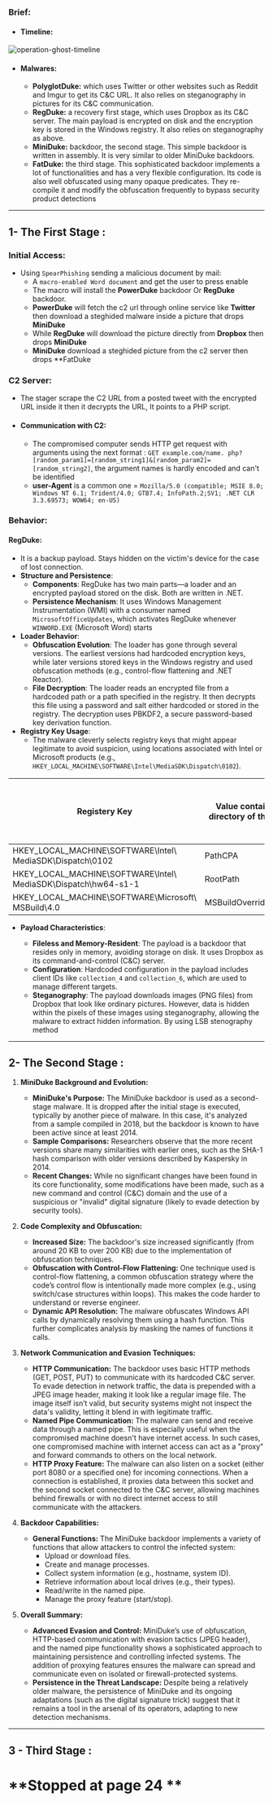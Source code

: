### Brief:

- #### Timeline:


![operation-ghost-timeline](https://github.com/user-attachments/assets/a321f6f9-7c68-4b3b-b842-98c18a79f989)


- #### Malwares:

	 * **PolyglotDuke:** which uses Twitter or other websites such as Reddit and Imgur to get its C&C URL. It also relies on steganography in pictures for its C&C communication.
	 * **RegDuke:** a recovery first stage, which uses Dropbox as its C&C server. The main payload is encrypted on disk and the encryption key is stored in the Windows registry. It also relies on steganography as above. 
	 * **MiniDuke:** backdoor, the second stage. This simple backdoor is written in assembly. It is very similar to older MiniDuke backdoors. 
	 * **FatDuke:** the third stage. This sophisticated backdoor implements a lot of functionalities and has a very flexible configuration. Its code is also well obfuscated using many opaque predicates. They re-compile it and modify the obfuscation frequently to bypass security product detections


---
## 1- The First Stage : 
### Initial Access:

- Using `SpearPhishing` sending a malicious document by mail: 
	-  A `macro-enabled Word document` and get the user to press enable 
	- The macro will install the **PowerDuke** backdoor Or **RegDuke** backdoor. 
	- **PowerDuke** will fetch the c2 url through online service like **Twitter** then download a steghided malware inside a picture that drops **MiniDuke**
	- While **RegDuke** will download the picture directly from **Dropbox** then drops **MiniDuke**
	- **MiniDuke** download a steghided picture from the c2 server then drops **FatDuke


### C2 Server:

* The stager scrape the C2 URL from a posted tweet with the encrypted URL  inside it then it decrypts the URL, It points to a PHP script.
* #### Communication with C2:
	- The compromised computer sends HTTP get request with arguments using the next format :  `GET example.com/name. php?[random_param1]=[random_string1]&[random_param2]=[random_string2]`,   the argument names is hardly encoded and can't be identified 
	- **user-Agent** is a common one = `Mozilla/5.0 (compatible; MSIE 8.0; Windows NT 6.1; Trident/4.0; GTB7.4; InfoPath.2;SV1; .NET CLR 3.3.69573; WOW64; en-US)` 
	

### Behavior:

#### RegDuke:

* It is a backup payload. Stays hidden on the victim's device for the case of lost connection.
* **Structure and Persistence**:
	 *  **Components**: RegDuke has two main parts—a loader and an encrypted payload stored on the disk. Both are written in .NET.
	 * **Persistence Mechanism**: It uses Windows Management Instrumentation (WMI) with a consumer named `MicrosoftOfficeUpdates`, which activates RegDuke whenever `WINWORD.EXE` (Microsoft Word) starts
* **Loader Behavior**:
     - **Obfuscation Evolution**: The loader has gone through several versions. The earliest versions had hardcoded encryption keys, while later versions stored keys in the Windows registry and used obfuscation methods (e.g., control-flow flattening and .NET Reactor).
	 - **File Decryption**: The loader reads an encrypted file from a hardcoded path or a path specified in the registry. It then decrypts this file using a password and salt either hardcoded or stored in the registry. The decryption uses PBKDF2, a secure password-based key derivation function.
* **Registry Key Usage**:
	- The malware cleverly selects registry keys that might appear legitimate to avoid suspicion, using locations associated with Intel or Microsoft products (e.g., `HKEY_LOCAL_MACHINE\SOFTWARE\Intel\MediaSDK\Dispatch\0102`).


| Registery Key                                                  | Value containing the directory of the payload | Value containing the filename of the payload | Value containing the password and the salt |
| -------------------------------------------------------------- | --------------------------------------------- | -------------------------------------------- | ------------------------------------------ |
| HKEY_LOCAL_MACHINE\SOFTWARE\Intel\ MediaSDK\Dispatch\0102      | PathCPA                                       | CPAmodule                                    | Init                                       |
| HKEY_LOCAL_MACHINE\SOFTWARE\Intel\ MediaSDK\Dispatch\hw64-s1-1 | RootPath                                      | APIModule                                    | Stack                                      |
| HKEY_LOCAL_MACHINE\SOFTWARE\Microsoft\ MSBuild\4.0             | MSBuildOverrideTasksPath                      | DefaultLibs                                  | BinaryCache                                |

- **Payload Characteristics**:

	- **Fileless and Memory-Resident**: The payload is a backdoor that resides only in memory, avoiding storage on disk. It uses Dropbox as its command-and-control (C&C) server. 
	- **Configuration**: Hardcoded configuration in the payload includes client IDs like `collection_4` and `collection_6`, which are used to manage different targets.
	- **Steganography**: The payload downloads images (PNG files) from Dropbox that look like ordinary pictures. However, data is hidden within the pixels of these images using steganography, allowing the malware to extract hidden information. By using LSB stenography method
----

## 2- The Second Stage : 

1. **MiniDuke Background and Evolution:**
   - **MiniDuke's Purpose:** The MiniDuke backdoor is used as a second-stage malware. It is dropped after the initial stage is executed, typically by another piece of malware. In this case, it's analyzed from a sample compiled in 2018, but the backdoor is known to have been active since at least 2014.
   - **Sample Comparisons:** Researchers observe that the more recent versions share many similarities with earlier ones, such as the SHA-1 hash comparison with older versions described by Kaspersky in 2014.
   - **Recent Changes:** While no significant changes have been found in its core functionality, some modifications have been made, such as a new command and control (C&C) domain and the use of a suspicious or "invalid" digital signature (likely to evade detection by security tools).

2. **Code Complexity and Obfuscation:**
   - **Increased Size:** The backdoor's size increased significantly (from around 20 KB to over 200 KB) due to the implementation of obfuscation techniques.
   - **Obfuscation with Control-Flow Flattening:** One technique used is control-flow flattening, a common obfuscation strategy where the code’s control flow is intentionally made more complex (e.g., using switch/case structures within loops). This makes the code harder to understand or reverse engineer.
   - **Dynamic API Resolution:** The malware obfuscates Windows API calls by dynamically resolving them using a hash function. This further complicates analysis by masking the names of functions it calls.

3. **Network Communication and Evasion Techniques:**
   - **HTTP Communication:** The backdoor uses basic HTTP methods (GET, POST, PUT) to communicate with its hardcoded C&C server. To evade detection in network traffic, the data is prepended with a JPEG image header, making it look like a regular image file. The image itself isn’t valid, but security systems might not inspect the data's validity, letting it blend in with legitimate traffic.
   - **Named Pipe Communication:** The malware can send and receive data through a named pipe. This is especially useful when the compromised machine doesn't have internet access. In such cases, one compromised machine with internet access can act as a "proxy" and forward commands to others on the local network.
   - **HTTP Proxy Feature:** The malware can also listen on a socket (either port 8080 or a specified one) for incoming connections. When a connection is established, it proxies data between this socket and the second socket connected to the C&C server, allowing machines behind firewalls or with no direct internet access to still communicate with the attackers.

4. **Backdoor Capabilities:**
   - **General Functions:** The MiniDuke backdoor implements a variety of functions that allow attackers to control the infected system:
     - Upload or download files.
     - Create and manage processes.
     - Collect system information (e.g., hostname, system ID).
     - Retrieve information about local drives (e.g., their types).
     - Read/write in the named pipe.
     - Manage the proxy feature (start/stop).

5. **Overall Summary:**
   - **Advanced Evasion and Control:** MiniDuke’s use of obfuscation, HTTP-based communication with evasion tactics (JPEG header), and the named pipe functionality shows a sophisticated approach to maintaining persistence and controlling infected systems. The addition of proxying features ensures the malware can spread and communicate even on isolated or firewall-protected systems.
   - **Persistence in the Threat Landscape:** Despite being a relatively older malware, the persistence of MiniDuke and its ongoing adaptations (such as the digital signature trick) suggest that it remains a tool in the arsenal of its operators, adapting to new detection mechanisms.

---

## 3 - Third Stage : 

# **Stopped at page 24 **




